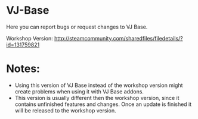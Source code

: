 # VJ-Base
Here you can report bugs or request changes to VJ Base.

Workshop Version: http://steamcommunity.com/sharedfiles/filedetails/?id=131759821

# Notes:
- Using this version of VJ Base instead of the workshop version might create problems when using it with VJ Base addons.
- This version is usually different then the workshop version, since it contains unfinished features and changes. Once an update is finished it will be released to the workshop version.
